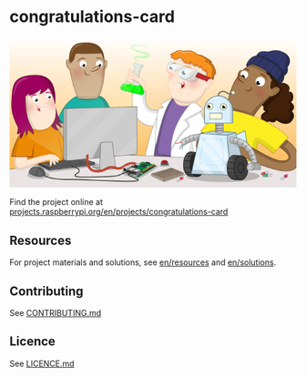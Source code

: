 # congratulations-card

![congratulations-card](banner.png)

Find the project online at [projects.raspberrypi.org/en/projects/congratulations-card](https://projects.raspberrypi.org/en/projects/congratulations-card)

## Resources
For project materials and solutions, see [en/resources](https://github.com/raspberrypilearning/congratulations-card/tree/master/en/resources) and [en/solutions](https://github.com/raspberrypilearning/congratulations-card/tree/master/en/solutions).

## Contributing
See [CONTRIBUTING.md](CONTRIBUTING.md)

## Licence
 See [LICENCE.md](LICENCE.md)